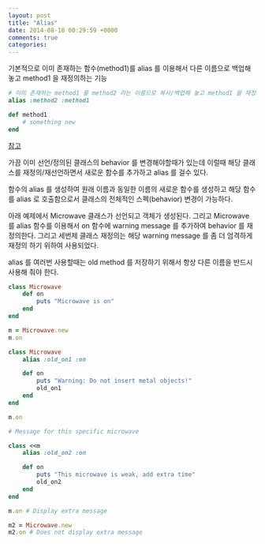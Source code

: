 ```yaml
---
layout: post
title: "Alias"
date: 2014-08-18 00:29:59 +0000
comments: true
categories: 
---
```


기본적으로 이미 존재하는 함수(method1)를 alias 를 이용해서 다른 이름으로 백업해 놓고 method1 을 재정의하는 기능

```ruby
# 이미 존재하는 method1 를 method2 라는 이름으로 복사/백업해 놓고 method1 을 재정의
alias :method2 :method1

def method1
	# something new
end
```

[참고](http://ruby.about.com/od/rubyfeatures/a/aliasing.htm)

가끔 이미 선언/정의된 클래스의 behavior 를 변경해야할때가 있는데 이럴때 해당 클래스를 재정의/재선언하면서 새로운 함수를 추가하고 alias 를 걸수 있다.

함수의 alias 를 생성하여 원래 이름과 동일한 이름의 새로운 함수를 생성하고 해당 함수를 alias 로 호출함으로서 클래스의 전체적인 스펙(behavior) 변경이 가능하다.


아래 예제에서 Microwave 클래스가 선언되고 객체가 생성된다.
그리고 Microwave 를 alias 함수를 이용해서 on 함수에 warning message 를 추가하여 behavior 를 재정의한다.
그리고 세번제 클래스 재정의는 해당 warning message 를 좀 더 엄격하게 재정의 하기 위하여 사용되었다.

alias 를 여러번 사용할때는 old method 를 저장하기 위해서 항상 다른 이름을 반드시 사용해 줘야 한다.

```ruby
class Microwave
	def on
		puts "Microwave is on"
	end
end

m = Microwave.new
m.on

class Microwave
	alias :old_on1 :on

	def on
		puts "Warning: Do not insert metal objects!"
		old_on1
	end
end

m.on

# Message for this specific microwave

class <<m
	alias :old_on2 :on

	def on
		puts "This microwave is weak, add extra time"
		old_on2
	end
end

m.on # Display extra message

m2 = Microwave.new
m2.on # Does not display extra message

```



